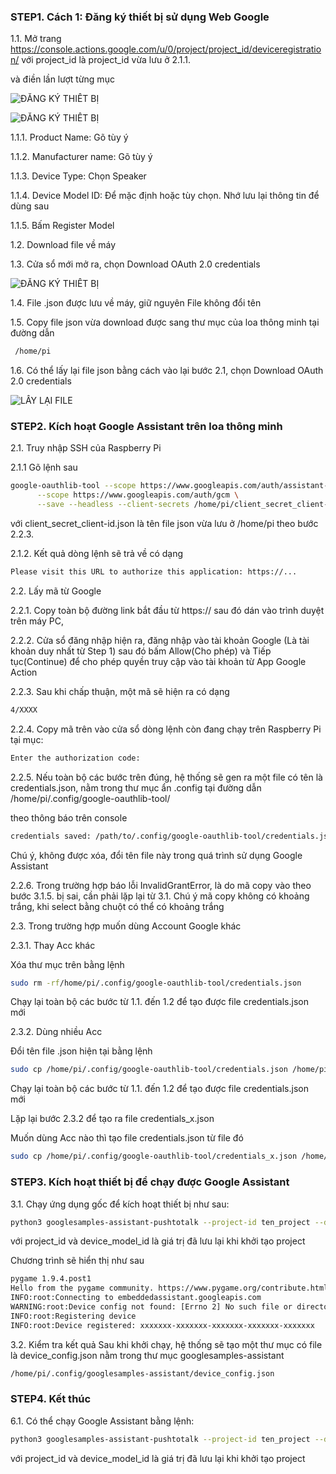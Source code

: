 
### STEP1.  Cách 1: Đăng ký thiết bị sử dụng Web Google

1.1. Mở trang https://console.actions.google.com/u/0/project/project_id/deviceregistration/ với project_id là project_id vừa lưu ở 2.1.1.

và điền lần lượt từng mục

![ĐĂNG KÝ THIẾT BỊ](https://developers.google.com/assistant/sdk/images/console/device-models-aog.png)

![ĐĂNG KÝ THIẾT BỊ](https://user-images.githubusercontent.com/64348125/109378336-3f136d80-7904-11eb-808e-37bf5c726bf3.png)

1.1.1. Product Name: Gõ tùy ý

1.1.2. Manufacturer name: Gõ  tùy ý

1.1.3. Device Type: Chọn Speaker

1.1.4. Device Model ID: Để mặc định hoặc tùy chọn. Nhớ lưu lại thông tin để dùng sau

1.1.5. Bấm Register Model

1.2. Download file về máy

1.3. Cửa sổ mới mở ra, chọn Download OAuth 2.0 credentials

![ĐĂNG KÝ THIẾT BỊ](https://user-images.githubusercontent.com/64348125/109378347-56525b00-7904-11eb-9764-c2af673d9ac4.png)


1.4. File .json được lưu về máy, giữ nguyên File không đổi tên 

1.5. Copy file json vừa download được sang thư mục của loa thông minh tại đường dẫn
```sh
 /home/pi
```
1.6. Có thể lấy lại file json bằng cách vào lại bước 2.1, chọn Download OAuth 2.0 credentials

![LẤY LẠI FILE](https://developers.google.com/assistant/sdk/images/console/edit-model.png)

### STEP2. Kích hoạt Google Assistant trên loa thông minh

2.1. Truy nhập SSH của Raspberry Pi

2.1.1 Gõ lệnh sau

```sh
google-oauthlib-tool --scope https://www.googleapis.com/auth/assistant-sdk-prototype \
      --scope https://www.googleapis.com/auth/gcm \
      --save --headless --client-secrets /home/pi/client_secret_client-id.json

```
với client_secret_client-id.json là tên file json vừa lưu ở /home/pi theo bước 2.2.3.

2.1.2. Kết quả dòng lệnh sẽ trả về có dạng

```sh
Please visit this URL to authorize this application: https://...
```
2.2. Lấy mã từ Google

2.2.1. Copy toàn bộ đường link bắt đầu từ https:// sau đó dán vào trình duyệt trên máy PC, 

2.2.2. Cửa sổ đăng nhập hiện ra, đăng nhập vào tài khoản Google (Là tài khoản duy nhất từ Step 1) sau đó bấm Allow(Cho phép) và Tiếp tục(Continue) để cho phép quyền truy cập vào tài khoản từ App Google Action

2.2.3. Sau khi chấp thuận, một mã sẽ hiện ra có dạng

```sh
4/XXXX
```
2.2.4. Copy mã trên vào cửa sổ dòng lệnh còn đang chạy trên Raspberry Pi tại mục:

```sh
Enter the authorization code:

```
2.2.5. Nếu toàn bộ các bước trên đúng, hệ thống sẽ gen ra một file có tên là credentials.json, nằm trong thư mục ẩn .config tại đường dẫn /home/pi/.config/google-oauthlib-tool/

theo thông báo trên console

```sh
credentials saved: /path/to/.config/google-oauthlib-tool/credentials.json

```
Chú ý, không được xóa, đổi tên file này trong quá trình sử dụng Google Assistant

2.2.6. Trong trường hợp báo lỗi InvalidGrantError, là do mã copy vào theo bước 3.1.5. bị sai, cần phải lặp lại từ 3.1. Chú ý mã copy không có khoảng trắng, khi select bằng chuột có thể có khoảng trắng

2.3. Trong trường hợp muốn dùng Account Google khác

2.3.1. Thay Acc khác

Xóa thư mục trên bằng lệnh

```sh
sudo rm -rf/home/pi/.config/google-oauthlib-tool/credentials.json

```
Chạy lại toàn bộ các bước từ 1.1. đến 1.2 để tạo được file credentials.json mới

2.3.2. Dùng nhiều Acc

Đổi tên file .json hiện tại bằng lệnh

```sh
sudo cp /home/pi/.config/google-oauthlib-tool/credentials.json /home/pi/.config/google-oauthlib-tool/credentials_1.json

```
Chạy lại toàn bộ các bước từ 1.1. đến 1.2 để tạo được file credentials.json mới

Lặp lại bước 2.3.2 để tạo ra file credentials_x.json

Muốn dùng Acc nào thì tạo file credentials.json từ file đó

```sh
sudo cp /home/pi/.config/google-oauthlib-tool/credentials_x.json /home/pi/.config/google-oauthlib-tool/credentials.json

```

### STEP3. Kích hoạt thiết bị để chạy được Google Assistant

3.1. Chạy ứng dụng gốc để kích hoạt thiết bị như sau:

```sh
python3 googlesamples-assistant-pushtotalk --project-id ten_project --device-model-id ten_device_id
```
với project_id và device_model_id là giá trị đã lưu lại khi khởi tạo project

Chương trình sẽ hiển thị như sau
```sh
pygame 1.9.4.post1
Hello from the pygame community. https://www.pygame.org/contribute.html
INFO:root:Connecting to embeddedassistant.googleapis.com
WARNING:root:Device config not found: [Errno 2] No such file or directory: '/home/pi/.config/googlesamples-assistant/device_config.json'
INFO:root:Registering device
INFO:root:Device registered: xxxxxxx-xxxxxxx-xxxxxxx-xxxxxxx-xxxxxxx

```
3.2. Kiểm tra kết quả
Sau khi khởi chạy, hệ thống sẽ tạo một thư mục có file là device_config.json nằm trong thư mục googlesamples-assistant
```sh
/home/pi/.config/googlesamples-assistant/device_config.json
```
### STEP4. Kết thúc

6.1. Có thể chạy Google Assistant bằng lệnh:

```sh
python3 googlesamples-assistant-pushtotalk --project-id ten_project --device-model-id ten_device_id
```
với project_id và device_model_id là giá trị đã lưu lại khi khởi tạo project
